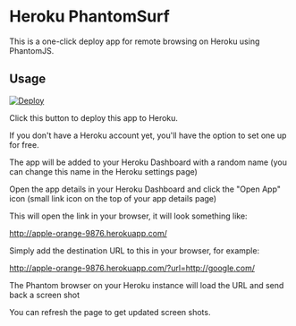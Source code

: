 Heroku PhantomSurf
==================

This is a one-click deploy app for remote browsing on Heroku using PhantomJS.

Usage
-----

[![Deploy](https://www.herokucdn.com/deploy/button.png)](https://heroku.com/deploy)

Click this button to deploy this app to Heroku.

If you don't have a Heroku account yet, you'll have the option to set one up for free.

The app will be added to your Heroku Dashboard with a random name (you can change this name in the Heroku settings page)

Open the app details in your Heroku Dashboard and click the "Open App" icon (small link icon on the top of your app details page)

This will open the link in your browser, it will look something like:

http://apple-orange-9876.herokuapp.com/

Simply add the destination URL to this in your browser, for example:

http://apple-orange-9876.herokuapp.com/?url=http://google.com/

The Phantom browser on your Heroku instance will load the URL and send back a screen shot

You can refresh the page to get updated screen shots.

